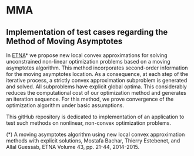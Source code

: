 # MMA
## Implementation of test cases regarding the Method of Moving Asymptotes 

In [ETNA](http://etna.math.kent.edu/volumes/2011-2020/vol43/abstract.php?vol=43&pages=21-44)* we propose new local convex approximations for solving unconstrained non-linear optimization problems based on a moving asymptotes algorithm. This method incorporates second-order information for the moving asymptotes location. As a consequence, at each step of the iterative process, a strictly convex approximation subproblem is generated and solved. All subproblems have explicit global optima. This considerably reduces the computational cost of our optimization method and generates an iteration sequence. For this method, we prove convergence of the optimization algorithm under basic assumptions. 

This gitHub repository is dedicated to implementation of an application to test such methods on nonlinear, non-convex optimization problems.

(*) A moving asymptotes algorithm using new local convex approximation methods with explicit solutions, Mostafa Bachar, Thierry Estebenet, and Allal Guessab, ETNA Volume 43, pp. 21-44, 2014-2015.
